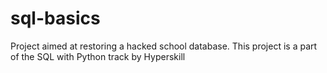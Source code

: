 # sql-basics
Project aimed at restoring a hacked school database. This project is a part of the SQL with Python track by Hyperskill
